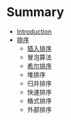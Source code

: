 # Summary

* [Introduction](README.md)
* [排序](chapter1.md)
  * [插入排序](chapter1/cha-ru-pai-xu.md)
  * 冒泡算法
  * [希尔排序](chapter1/xi-er-pai-xu.md)
  * 堆排序
  * 归并排序
  * 快速排序
  * 桶式排序
  * 外部排序


